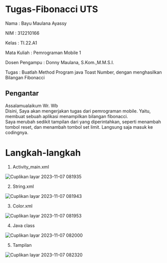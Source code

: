 # Tugas-Fibonacci UTS
Nama : Bayu Maulana Ayassy

NIM : 312210166

Kelas : TI.22.A1

Mata Kuliah : Pemrograman Mobile 1

Dosen Pengampu : Donny Maulana, S.Kom.,M.M.S.I.

Tugas : Buatlah Method Program java Toast Number, dengan menghasilkan Bilangan Fibonacci

## Pengantar
Assalamualaikum Wr. Wb <br>
Disini, Saya akan mengerjakan tugas dari pemrograman mobile. Yaitu, membuat sebuah aplikasi menampilkan bilangan fibonacci.<br>
Saya merubah sedikit tampilan dari yang diperintahkan, seperti menambah tombol reset, dan menambah tombol set limit. Langsung saja masuk ke codingnya.

# Langkah-langkah

1.  Activity_main.xml

![Cuplikan layar 2023-11-07 081935](https://github.com/Bayuayassy/Tugas-Fibonacci/assets/115678251/0a612e4f-943d-4b82-bb2b-422acefeebcb)

2.  String.xml

![Cuplikan layar 2023-11-07 081943](https://github.com/Bayuayassy/Tugas-Fibonacci/assets/115678251/4d3fa042-506d-4868-b563-3189537cf7df)

3.  Color.xml

![Cuplikan layar 2023-11-07 081953](https://github.com/Bayuayassy/Tugas-Fibonacci/assets/115678251/db1efc5e-64b2-4af1-be56-51eaad647d0c)

4.  Java class

![Cuplikan layar 2023-11-07 082000](https://github.com/Bayuayassy/Tugas-Fibonacci/assets/115678251/90f4af4e-708c-41ed-96dc-284f27023548)


5.  Tampilan 

![Cuplikan layar 2023-11-07 082320](https://github.com/Bayuayassy/Tugas-Fibonacci/assets/115678251/12c89dc4-e5f5-46fd-8c52-e1bb2bb99153)






